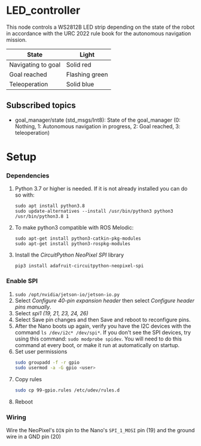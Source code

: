 # LED_controller
This node controls a WS2812B LED strip depending on the state of the robot in accordance with the URC 2022 rule book for the autonomous navigation mission.


| State              | Light          |
|--------------------|----------------|
| Navigating to goal | Solid red      |
| Goal reached       | Flashing green |
| Teleoperation      | Solid blue     |


## Subscribed topics
- goal_manager/state (std_msgs/Int8): State of the goal_manager (0: Nothing, 1: Autonomous navigation in progress, 2: Goal reached, 3: teleoperation)

# Setup

### Dependencies
1. Python 3.7 or higher is needed. If it is not already installed you can do so with:
    ```
    sudo apt install python3.8
    sudo update-alternatives --install /usr/bin/python3 python3 /usr/bin/python3.8 1
    ```
2. To make python3 compatible with ROS Melodic:
    ```
    sudo apt-get install python3-catkin-pkg-modules
    sudo apt-get install python3-rospkg-modules
    ```
3. Install the *CircuitPython NeoPixel SPI* library
    ```
    pip3 install adafruit-circuitpython-neopixel-spi
    ```

### Enable SPI
1. `sudo /opt/nvidia/jetson-io/jetson-io.py`
2. Select *Configure 40-pin expansion header* then select *Configure header pins manually*.
3. Select *spi1 (19, 21, 23, 24, 26)*
4. Select Save pin changes and then Save and reboot to reconfigure pins.
5. After the Nano boots up again, verify you have the I2C devices with the command `ls /dev/i2c* /dev/spi*`. If you don't see the SPI devices, try using this command: `sudo modprobe spidev`. You will need to do this command at every boot, or make it run at automatically on startup.
6. Set user permissions
    ```bash
    sudo groupadd -f -r gpio
    sudo usermod -a -G gpio <user>
    ```
7. Copy rules
    ```bash
    sudo cp 99-gpio.rules /etc/udev/rules.d
    ```
8. Reboot

### Wiring
Wire the NeoPixel's `DIN` pin to the Nano's `SPI_1_MOSI` pin (19) and the ground wire in a GND pin (20)
